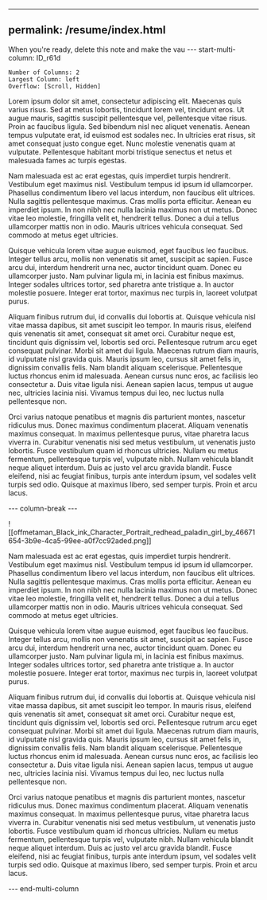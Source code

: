 
---
permalink: /resume/index.html
---

 
When you're ready, delete this note and make the vau
--- start-multi-column: ID_r61d
```column-settings
Number of Columns: 2
Largest Column: left
Overflow: [Scroll, Hidden]
```


Lorem ipsum dolor sit amet, consectetur adipiscing elit. Maecenas quis varius risus. Sed at metus lobortis, tincidunt lorem vel, tincidunt eros. Ut augue mauris, sagittis suscipit pellentesque vel, pellentesque vitae risus. Proin ac faucibus ligula. Sed bibendum nisl nec aliquet venenatis. Aenean tempus vulputate erat, id euismod est sodales nec. In ultricies erat risus, sit amet consequat justo congue eget. Nunc molestie venenatis quam at vulputate. Pellentesque habitant morbi tristique senectus et netus et malesuada fames ac turpis egestas.

Nam malesuada est ac erat egestas, quis imperdiet turpis hendrerit. Vestibulum eget maximus nisl. Vestibulum tempus id ipsum id ullamcorper. Phasellus condimentum libero vel lacus interdum, non faucibus elit ultrices. Nulla sagittis pellentesque maximus. Cras mollis porta efficitur. Aenean eu imperdiet ipsum. In non nibh nec nulla lacinia maximus non ut metus. Donec vitae leo molestie, fringilla velit et, hendrerit tellus. Donec a dui a tellus ullamcorper mattis non in odio. Mauris ultrices vehicula consequat. Sed commodo at metus eget ultricies.

Quisque vehicula lorem vitae augue euismod, eget faucibus leo faucibus. Integer tellus arcu, mollis non venenatis sit amet, suscipit ac sapien. Fusce arcu dui, interdum hendrerit urna nec, auctor tincidunt quam. Donec eu ullamcorper justo. Nam pulvinar ligula mi, in lacinia est finibus maximus. Integer sodales ultrices tortor, sed pharetra ante tristique a. In auctor molestie posuere. Integer erat tortor, maximus nec turpis in, laoreet volutpat purus.

Aliquam finibus rutrum dui, id convallis dui lobortis at. Quisque vehicula nisl vitae massa dapibus, sit amet suscipit leo tempor. In mauris risus, eleifend quis venenatis sit amet, consequat sit amet orci. Curabitur neque est, tincidunt quis dignissim vel, lobortis sed orci. Pellentesque rutrum arcu eget consequat pulvinar. Morbi sit amet dui ligula. Maecenas rutrum diam mauris, id vulputate nisl gravida quis. Mauris ipsum leo, cursus sit amet felis in, dignissim convallis felis. Nam blandit aliquam scelerisque. Pellentesque luctus rhoncus enim id malesuada. Aenean cursus nunc eros, ac facilisis leo consectetur a. Duis vitae ligula nisi. Aenean sapien lacus, tempus ut augue nec, ultricies lacinia nisi. Vivamus tempus dui leo, nec luctus nulla pellentesque non.

Orci varius natoque penatibus et magnis dis parturient montes, nascetur ridiculus mus. Donec maximus condimentum placerat. Aliquam venenatis maximus consequat. In maximus pellentesque purus, vitae pharetra lacus viverra in. Curabitur venenatis nisi sed metus vestibulum, ut venenatis justo lobortis. Fusce vestibulum quam id rhoncus ultricies. Nullam eu metus fermentum, pellentesque turpis vel, vulputate nibh. Nullam vehicula blandit neque aliquet interdum. Duis ac justo vel arcu gravida blandit. Fusce eleifend, nisi ac feugiat finibus, turpis ante interdum ipsum, vel sodales velit turpis sed odio. Quisque at maximus libero, sed semper turpis. Proin et arcu lacus.


--- column-break ---


![[offmetaman_Black_ink_Character_Portrait_redhead_paladin_girl_by_46671654-3b9e-4ca5-99ee-a0f7cc92aded.png]]

Nam malesuada est ac erat egestas, quis imperdiet turpis hendrerit. Vestibulum eget maximus nisl. Vestibulum tempus id ipsum id ullamcorper. Phasellus condimentum libero vel lacus interdum, non faucibus elit ultrices. Nulla sagittis pellentesque maximus. Cras mollis porta efficitur. Aenean eu imperdiet ipsum. In non nibh nec nulla lacinia maximus non ut metus. Donec vitae leo molestie, fringilla velit et, hendrerit tellus. Donec a dui a tellus ullamcorper mattis non in odio. Mauris ultrices vehicula consequat. Sed commodo at metus eget ultricies.

Quisque vehicula lorem vitae augue euismod, eget faucibus leo faucibus. Integer tellus arcu, mollis non venenatis sit amet, suscipit ac sapien. Fusce arcu dui, interdum hendrerit urna nec, auctor tincidunt quam. Donec eu ullamcorper justo. Nam pulvinar ligula mi, in lacinia est finibus maximus. Integer sodales ultrices tortor, sed pharetra ante tristique a. In auctor molestie posuere. Integer erat tortor, maximus nec turpis in, laoreet volutpat purus.

Aliquam finibus rutrum dui, id convallis dui lobortis at. Quisque vehicula nisl vitae massa dapibus, sit amet suscipit leo tempor. In mauris risus, eleifend quis venenatis sit amet, consequat sit amet orci. Curabitur neque est, tincidunt quis dignissim vel, lobortis sed orci. Pellentesque rutrum arcu eget consequat pulvinar. Morbi sit amet dui ligula. Maecenas rutrum diam mauris, id vulputate nisl gravida quis. Mauris ipsum leo, cursus sit amet felis in, dignissim convallis felis. Nam blandit aliquam scelerisque. Pellentesque luctus rhoncus enim id malesuada. Aenean cursus nunc eros, ac facilisis leo consectetur a. Duis vitae ligula nisi. Aenean sapien lacus, tempus ut augue nec, ultricies lacinia nisi. Vivamus tempus dui leo, nec luctus nulla pellentesque non.

Orci varius natoque penatibus et magnis dis parturient montes, nascetur ridiculus mus. Donec maximus condimentum placerat. Aliquam venenatis maximus consequat. In maximus pellentesque purus, vitae pharetra lacus viverra in. Curabitur venenatis nisi sed metus vestibulum, ut venenatis justo lobortis. Fusce vestibulum quam id rhoncus ultricies. Nullam eu metus fermentum, pellentesque turpis vel, vulputate nibh. Nullam vehicula blandit neque aliquet interdum. Duis ac justo vel arcu gravida blandit. Fusce eleifend, nisi ac feugiat finibus, turpis ante interdum ipsum, vel sodales velit turpis sed odio. Quisque at maximus libero, sed semper turpis. Proin et arcu lacus.

--- end-multi-column
